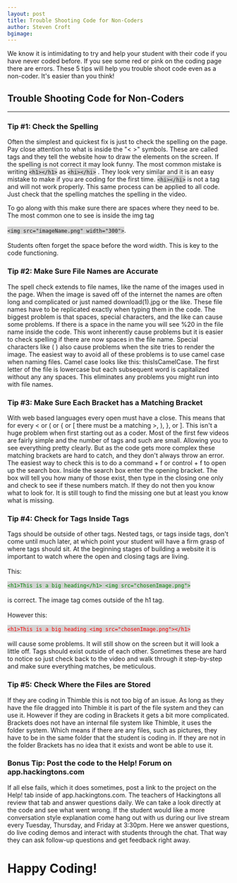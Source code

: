 ```yaml
---
layout: post
title: Trouble Shooting Code for Non-Coders
author: Steven Croft
bgimage:  
---
```


We know it is intimidating to try and help your student with their code if you have never coded before. If you see some red or pink on the coding page there are errors. These 5 tips will help you trouble shoot code even as a non-coder. It's easier than you think! 

## Trouble Shooting Code for Non-Coders
-----

### Tip #1: Check the Spelling
Often the simplest and quickest fix is just to check the spelling on the page. Pay close attention to what is inside the "< >" symbols. These are called tags and they tell the website how to draw the elements on the screen. If the spelling is not correct it may look funny. The most common mistake is writing 
	<span style="background-color: lightgray;">``<h1></h1>``</span>
 as 
 	<span style="background-color: lightgray;">``<hi></hi>``</span>
 . They look very similar and it is an easy mistake to make if you are coding for the first time. 
 	<span style="background-color: lightgray;">``<hi></hi>``</span>
 is not a tag and will not work properly. This same process can be applied to all code. Just check that the spelling matches the spelling in the video. 

To go along with this make sure there are spaces where they need to be. The most common one to see is inside the img tag <br><br><span style="background-color: lightgray;">``<img src="imageName.png" width="300">``</span>.<br><br> Students often forget the space before the word width. This is key to the code functioning.

### Tip #2: Make Sure File Names are Accurate
The spell check extends to file names, like the name of the images used in the page. When the image is saved off of the internet the names are often long and complicated or just named download(1).jpg or the like. These file names have to be replicated exactly when typing them in the code. The biggest problem is that spaces, special characters, and the like can cause some problems. If there is a space in the name you will see %20 in the file name inside the code. This wont inherently cause problems but it is easier to check spelling if there are now spaces in the file name. Special characters like ( ) also cause problems when the site tries to render the image. The easiest way to avoid all of these problems is to use camel case when naming files. Camel case looks like this: thisIsCamelCase. The first letter of the file is lowercase but each subsequent word is capitalized without any any spaces. This eliminates any problems you might run into with file names. 

### Tip #3: Make Sure Each Bracket has a Matching Bracket 
With web based languages every open must have a close. This means that for every < or ( or { or [ there must be a matching >, ), }, or ]. This isn't a huge problem when first starting out as a coder. Most of the first few videos are fairly simple and the number of tags and such are small. Allowing you to see everything pretty clearly. But as the code gets more complex these matching brackets are hard to catch, and they don't always throw an error. The easiest way to check this is to do a command + f or control + f to open up the search box. Inside the search box enter the opening bracket. The box will tell you how many of those exist, then type in the closing one only and check to see if these numbers match. If they do not then you know what to look for. It is still tough to find the missing one but at least you know what is missing.

### Tip #4: Check for Tags Inside Tags
Tags should be outside of other tags. Nested tags, or tags inside tags, don't come until much later, at which point your student will have a firm grasp of where tags should sit. At the beginning stages of building a website it is important to watch where the open and closing tags are living. <br><br>This: <br><br><span style="color: green; background-color: lightgray;">``<h1>This is a big heading</h1> <img src="chosenImage.png">``</span><br><br> is correct. The image tag comes outside of the h1 tag.<br><br> However this: <br><br><span style="color: red; background-color: lightgray;">``<h1>This is a big heading <img src="chosenImage.png"></h1>``</span><br><br> will cause some problems. It will still show on the screen but it will look a little off. Tags should exist outside of each other. Sometimes these are hard to notice so just check back to the video and walk through it step-by-step and make sure everything matches, be meticulous.


### Tip #5: Check Where the Files are Stored
If they are coding in Thimble this is not too big of an issue. As long as they have the file dragged into Thimble it is part of the file system and they can use it. However if they are coding in Brackets it gets a bit more complicated. Brackets does not have an internal file system like Thimble, it uses the folder system. Which means if there are any files, such as pictures, they have to be in the same folder that the student is coding in. If they are not in the folder Brackets has no idea that it exists and wont be able to use it.

### Bonus Tip: Post the code to the Help! Forum on app.hackingtons.com
If all else fails, which it does sometimes, post a link to the project on the Help! tab inside of app.hackingtons.com. The teachers of Hackingtons all review that tab and answer questions daily. We can take a look directly at the code and see what went wrong. If the student would like a more conversation style explanation come hang out with us during our live stream every Tuesday, Thursday, and Friday at 3:30pm. Here we answer questions, do live coding demos and interact with students through the chat. That way they can ask follow-up questions and get feedback right away.

# Happy Coding!
